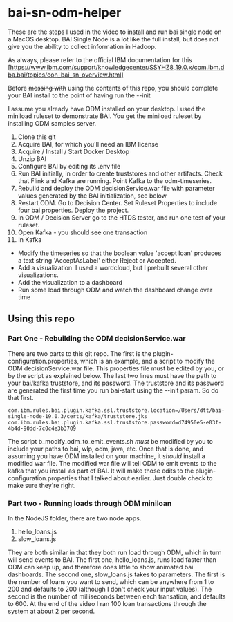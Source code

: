 # bai-sn-odm-helper

These are the steps I used in the video to install and run bai single node on a MacOS desktop. BAI Single Node is a lot like the full install, but does not give you the ability to collect information in Hadoop.

As always, please refer to the official IBM documentation for this [https://www.ibm.com/support/knowledgecenter/SSYHZ8_19.0.x/com.ibm.dba.bai/topics/con_bai_sn_overview.html]

Before ~~messing with~~ using the contents of this repo, you should complete your BAI install to the point of having run the --init  

I assume you already have ODM installed on your desktop. I used the miniload ruleset to demonstrate BAI. You get the miniload ruleset by installing ODM samples server.

1. Clone this git
2. Acquire BAI, for which you'll need an IBM license
3. Acquire / Install / Start Docker Desktop
4. Unzip BAI
5. Configure BAI by editing its .env file
6. Run BAI initially, in order to create truststores and other artifacts. Check that Flink and Kafka are running. Point Kafka to the odm-timeseries.
7. Rebuild and deploy the ODM decisionService.war file with parameter values generated by the BAI initialization, see below
8. Restart ODM. Go to Decision Center. Set Ruleset Properties to include four bai properties. Deploy the project.
9. In ODM / Decision Server go to the HTDS tester, and run one test of your ruleset.
10. Open Kafka - you should see one transaction
11. In Kafka
* Modify the timeseries so that the boolean value 'accept loan' produces a text string 'AcceptAsLabel' either Reject or Accepted.
* Add a visualization. I used a wordcloud, but I prebuilt several other visualizations.
* Add the visualization to a dashboard
* Run some load through ODM and watch the dashboard change over time


## Using this repo

### Part One - Rebuilding the ODM decisionService.war

There are two parts to this git repo. The first is the plugin-configuration.properties, which is an example, and a script to modify the ODM decisionService.war file. This properties file must be edited by you, or by the script as explained below. The last two lines must have the path to your bai/kafka truststore, and its password. The truststore and its password are generated the first time you run bai-start using the --init param. So do that first.

```
com.ibm.rules.bai.plugin.kafka.ssl.truststore.location=/Users/dtt/bai-single-node-19.0.3/certs/kafka/truststore.jks
com.ibm.rules.bai.plugin.kafka.ssl.truststore.password=d74950e5-e03f-4b4d-90dd-7c0c4e3b3709
```

The script b_modify_odm_to_emit_events.sh *must* be modified by you to include your paths to bai, wlp, odm, java, etc. Once that is done, and assuming you have ODM installed on your machine, it *should* install a modified war file. The modified war file will tell ODM to emit events to the kafka that you install as part of BAI. It will make those edits to the plugin-configuration.properties that I talked about earlier. Just double check to make sure they're right.


### Part two - Running loads through ODM miniloan

In the NodeJS folder, there are two node apps. 
1. hello_loans.js
2. slow_loans.js

They are both similar in that they both run load through ODM, which in turn will send events to BAI. The first one, hello_loans.js, runs load faster than ODM can keep up, and therefore does little to show animated bai dashboards. The second one, slow_loans.js takes to parameters. The first is the number of loans you want to send, which can be anywhere from 1 to 200 and defaults to 200 (although I don't check your input values). The second is the number of milliseconds between each transation, and defaults to 600. At the end of the video I ran 100 loan transactions through the system at about 2 per second.









